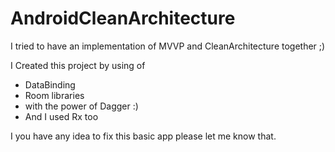 # AndroidCleanArchitecture
I tried to have an implementation of MVVP and CleanArchitecture together ;)

I Created this project by using of 
* DataBinding
* Room libraries
* with the power of Dagger :)
* And I used Rx too

I you have any idea to fix this basic app please let me know that.
